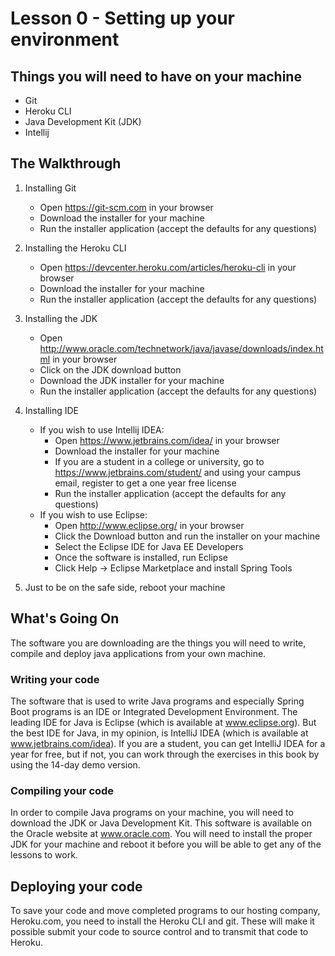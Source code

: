 # Lesson 0 - Setting up your environment 


## Things you will need to have on your machine
* Git
* Heroku CLI
* Java Development Kit (JDK)
* Intellij

## The Walkthrough 

1. Installing Git 
	* Open https://git-scm.com in your browser
  	* Download the installer for your machine 
  	* Run the installer application (accept the defaults for any questions)   

2. Installing the Heroku CLI 
	* Open https://devcenter.heroku.com/articles/heroku-cli in your browser 
  	* Download the installer for your machine 
	* Run the installer application (accept the defaults for any questions)
  
3. Installing the JDK
  	* Open http://www.oracle.com/technetwork/java/javase/downloads/index.html in your browser
  	* Click on the JDK download button
  	* Download the JDK installer for your machine
  	* Run the installer application (accept the defaults for any questions)
  
4. Installing IDE
	* If you wish to use Intellij IDEA:
  		* Open https://www.jetbrains.com/idea/ in your browser
  		* Download the installer for your machine
  		* If you are a student in a college or university, go to https://www.jetbrains.com/student/ and using your campus email, register to get a one year free license
		* Run the installer application (accept the defaults for any questions)
	* If you wish to use Eclipse:
		* Open http://www.eclipse.org/ in your browser
		* Click the Download button and run the installer on your machine
		* Select the Eclipse IDE for Java EE Developers
		* Once the software is installed, run Eclipse  
		* Click Help -> Eclipse Marketplace and install Spring Tools

5. Just to be on the safe side, reboot your machine

## What's Going On
The software you are downloading are the things you will need to write, compile and deploy java applications from your own machine.

### Writing your code
The software that is used to write Java programs and especially Spring Boot programs is an IDE or Integrated Development Environment. The leading IDE for Java is Eclipse (which is available at www.eclipse.org). But the best IDE for Java, in my opinion, is IntelliJ IDEA (which is available at www.jetbrains.com/idea). If you are a student, you can get IntelliJ IDEA for a year for free, but if not, you can work through the exercises in this book by using the 14-day demo version. 

### Compiling your code
In order to compile Java programs on your machine, you will need to download the JDK or Java Development Kit. This software is available on the Oracle website at www.oracle.com. You will need to install the proper JDK for your machine and reboot it before you will be able to get any of the lessons to work. 

## Deploying your code
To save your code and move completed programs to our hosting company, Heroku.com, you need to install the Heroku CLI and git. These will make it possible submit your code to source control and to transmit that code to Heroku. 
